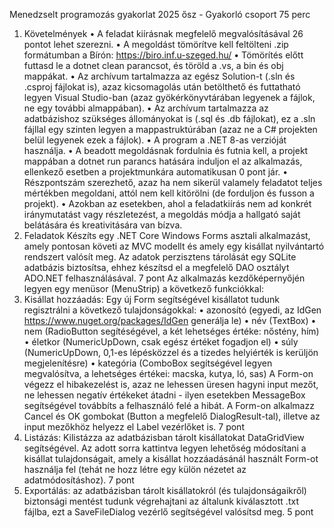Menedzselt programozás gyakorlat
2025 ősz - Gyakorló csoport
75 perc
1. Követelmények
• A feladat kiírásnak megfelelő megvalósításával 26 pontot lehet szerezni.
• A megoldást tömörítve kell feltölteni .zip formátumban a Bírón: https://biro.inf.u-szeged.hu/
• Tömörítés előtt futtasd le a dotnet clean parancsot, és töröld a .vs, a bin és obj mappákat.
• Az archívum tartalmazza az egész Solution-t (.sln és .csproj fájlokat is), azaz kicsomagolás után
betölthető és futtatható legyen Visual Studio-ban (azaz gyökérkönyvtárában legyenek a fájlok,
ne egy további almappában).
• Az archívum tartalmazza az adatbázishoz szükséges állományokat is (.sql és .db fájlokat), ez a .sln
fájllal egy szinten legyen a mappastruktúrában (azaz ne a C# projekten belül legyenek ezek
a fájlok).
• A program a .NET 8-as verzióját használja.
• A beadott megoldásnak fordulnia és futnia kell, a projekt mappában a dotnet run parancs hatására
induljon el az alkalmazás, ellenkező esetben a projektmunkára automatikusan 0 pont jár.
• Részpontszám szerezhető, azaz ha nem sikerül valamely feladatot teljes mértékben megoldani, attól
nem kell kitörölni (de forduljon és fusson a projekt).
• Azokban az esetekben, ahol a feladatkiírás nem ad konkrét iránymutatást vagy részletezést, a megoldás módja a hallgató saját belátására és kreativitására van bízva.
2. Feladatok
Készíts egy .NET Core Windows Forms asztali alkalmazást, amely pontosan követi az MVC modellt
és amely egy kisállat nyilvántartó rendszert valósít meg. Az adatok perzisztens tárolását egy SQLite
adatbázis biztosítsa, ehhez készítsd el a megfelelő DAO osztályt ADO.NET felhasználásával.
7 pont
Az alkalmazás kezdőképernyőjén legyen egy menüsor (MenuStrip) a következő funkciókkal:
1. Kisállat hozzáadás: Egy új Form segítségével kisállatot tudunk regisztrálni a következő tulajdonságokkal:
• azonosító (egyedi, az IdGen https://www.nuget.org/packages/IdGen generálja le)
• név (TextBox)
• nem (RadioButton segítéségével, a két lehetséges értéke: nőstény, hím)
• életkor (NumericUpDown, csak egész értéket fogadjon el)
• súly (NumericUpDown, 0,1-es lépésközzel és a tizedes helyiérték is kerüljön megjelenítésre)
• kategória (ComboBox segítségével legyen megvalósítva, a lehetséges értékei: macska, kutya, ló,
sas)
A Form-on végezz el hibakezelést is, azaz ne lehessen üresen hagyni input mezőt, ne lehessen negatív
értékeket átadni - ilyen esetekben MessageBox segítségével továbbíts a felhasználó felé a hibát.
A Form-on alkalmazz Cancel és OK gombokat (Button a megfelelő DialogResult-tal), illetve az input
mezőkhöz helyezz el Label vezérlőket is.
7 pont
2. Listázás: Kilistázza az adatbázisban tárolt kisállatokat DataGridView segítségével. Az adott sorra kattintva legyen lehetőség módosítani a kisállat tulajdonságait, amely a kisállat hozzáadásánál
használt Form-ot használja fel (tehát ne hozz létre egy külön nézetet az adatmódosításhoz).
7 pont
3. Exportálás: az adatbázisban tárolt kisállatokról (és tulajdonságaikről) biztonsági mentést tudunk
végrehajtani az általunk kiválasztott .txt fájlba, ezt a SaveFileDialog vezérlő segítségével valósítsd
meg.
5 pont
